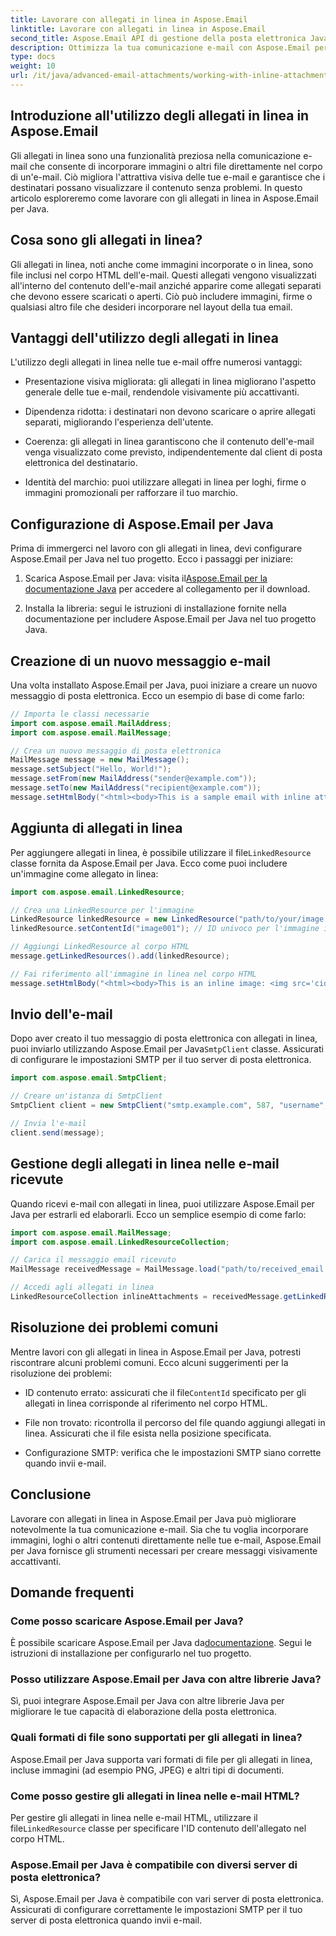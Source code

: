 ```yaml
---
title: Lavorare con allegati in linea in Aspose.Email
linktitle: Lavorare con allegati in linea in Aspose.Email
second_title: Aspose.Email API di gestione della posta elettronica Java
description: Ottimizza la tua comunicazione e-mail con Aspose.Email per Java. Impara a lavorare con gli allegati in linea in questa guida completa.
type: docs
weight: 10
url: /it/java/advanced-email-attachments/working-with-inline-attachments/
---
```


## Introduzione all'utilizzo degli allegati in linea in Aspose.Email

Gli allegati in linea sono una funzionalità preziosa nella comunicazione e-mail che consente di incorporare immagini o altri file direttamente nel corpo di un'e-mail. Ciò migliora l'attrattiva visiva delle tue e-mail e garantisce che i destinatari possano visualizzare il contenuto senza problemi. In questo articolo esploreremo come lavorare con gli allegati in linea in Aspose.Email per Java.

## Cosa sono gli allegati in linea?

Gli allegati in linea, noti anche come immagini incorporate o in linea, sono file inclusi nel corpo HTML dell'e-mail. Questi allegati vengono visualizzati all'interno del contenuto dell'e-mail anziché apparire come allegati separati che devono essere scaricati o aperti. Ciò può includere immagini, firme o qualsiasi altro file che desideri incorporare nel layout della tua email.

## Vantaggi dell'utilizzo degli allegati in linea

L'utilizzo degli allegati in linea nelle tue e-mail offre numerosi vantaggi:

- Presentazione visiva migliorata: gli allegati in linea migliorano l'aspetto generale delle tue e-mail, rendendole visivamente più accattivanti.

- Dipendenza ridotta: i destinatari non devono scaricare o aprire allegati separati, migliorando l'esperienza dell'utente.

- Coerenza: gli allegati in linea garantiscono che il contenuto dell'e-mail venga visualizzato come previsto, indipendentemente dal client di posta elettronica del destinatario.

- Identità del marchio: puoi utilizzare allegati in linea per loghi, firme o immagini promozionali per rafforzare il tuo marchio.

## Configurazione di Aspose.Email per Java

Prima di immergerci nel lavoro con gli allegati in linea, devi configurare Aspose.Email per Java nel tuo progetto. Ecco i passaggi per iniziare:

1.  Scarica Aspose.Email per Java: visita il[Aspose.Email per la documentazione Java](https://reference.aspose.com/email/java/) per accedere al collegamento per il download.

2. Installa la libreria: segui le istruzioni di installazione fornite nella documentazione per includere Aspose.Email per Java nel tuo progetto Java.

## Creazione di un nuovo messaggio e-mail

Una volta installato Aspose.Email per Java, puoi iniziare a creare un nuovo messaggio di posta elettronica. Ecco un esempio di base di come farlo:

```java
// Importa le classi necessarie
import com.aspose.email.MailAddress;
import com.aspose.email.MailMessage;

// Crea un nuovo messaggio di posta elettronica
MailMessage message = new MailMessage();
message.setSubject("Hello, World!");
message.setFrom(new MailAddress("sender@example.com"));
message.setTo(new MailAddress("recipient@example.com"));
message.setHtmlBody("<html><body>This is a sample email with inline attachments.</body></html>");
```

## Aggiunta di allegati in linea

 Per aggiungere allegati in linea, è possibile utilizzare il file`LinkedResource` classe fornita da Aspose.Email per Java. Ecco come puoi includere un'immagine come allegato in linea:

```java
import com.aspose.email.LinkedResource;

// Crea una LinkedResource per l'immagine
LinkedResource linkedResource = new LinkedResource("path/to/your/image.png");
linkedResource.setContentId("image001"); // ID univoco per l'immagine in linea

// Aggiungi LinkedResource al corpo HTML
message.getLinkedResources().add(linkedResource);

// Fai riferimento all'immagine in linea nel corpo HTML
message.setHtmlBody("<html><body>This is an inline image: <img src='cid:image001'></body></html>");
```

## Invio dell'e-mail

Dopo aver creato il tuo messaggio di posta elettronica con allegati in linea, puoi inviarlo utilizzando Aspose.Email per Java`SmtpClient` classe. Assicurati di configurare le impostazioni SMTP per il tuo server di posta elettronica.

```java
import com.aspose.email.SmtpClient;

// Creare un'istanza di SmtpClient
SmtpClient client = new SmtpClient("smtp.example.com", 587, "username", "password");

// Invia l'e-mail
client.send(message);
```

## Gestione degli allegati in linea nelle e-mail ricevute

Quando ricevi e-mail con allegati in linea, puoi utilizzare Aspose.Email per Java per estrarli ed elaborarli. Ecco un semplice esempio di come farlo:

```java
import com.aspose.email.MailMessage;
import com.aspose.email.LinkedResourceCollection;

// Carica il messaggio email ricevuto
MailMessage receivedMessage = MailMessage.load("path/to/received_email.eml");

// Accedi agli allegati in linea
LinkedResourceCollection inlineAttachments = receivedMessage.getLinkedResources();
```

## Risoluzione dei problemi comuni

Mentre lavori con gli allegati in linea in Aspose.Email per Java, potresti riscontrare alcuni problemi comuni. Ecco alcuni suggerimenti per la risoluzione dei problemi:

-  ID contenuto errato: assicurati che il file`ContentId` specificato per gli allegati in linea corrisponde al riferimento nel corpo HTML.

- File non trovato: ricontrolla il percorso del file quando aggiungi allegati in linea. Assicurati che il file esista nella posizione specificata.

- Configurazione SMTP: verifica che le impostazioni SMTP siano corrette quando invii e-mail.

## Conclusione

Lavorare con allegati in linea in Aspose.Email per Java può migliorare notevolmente la tua comunicazione e-mail. Sia che tu voglia incorporare immagini, loghi o altri contenuti direttamente nelle tue e-mail, Aspose.Email per Java fornisce gli strumenti necessari per creare messaggi visivamente accattivanti.

## Domande frequenti

### Come posso scaricare Aspose.Email per Java?

 È possibile scaricare Aspose.Email per Java da[documentazione](https://reference.aspose.com/email/java/). Segui le istruzioni di installazione per configurarlo nel tuo progetto.

### Posso utilizzare Aspose.Email per Java con altre librerie Java?

Sì, puoi integrare Aspose.Email per Java con altre librerie Java per migliorare le tue capacità di elaborazione della posta elettronica.

### Quali formati di file sono supportati per gli allegati in linea?

Aspose.Email per Java supporta vari formati di file per gli allegati in linea, incluse immagini (ad esempio PNG, JPEG) e altri tipi di documenti.

### Come posso gestire gli allegati in linea nelle e-mail HTML?

Per gestire gli allegati in linea nelle e-mail HTML, utilizzare il file`LinkedResource` classe per specificare l'ID contenuto dell'allegato nel corpo HTML.

### Aspose.Email per Java è compatibile con diversi server di posta elettronica?

Sì, Aspose.Email per Java è compatibile con vari server di posta elettronica. Assicurati di configurare correttamente le impostazioni SMTP per il tuo server di posta elettronica quando invii e-mail.